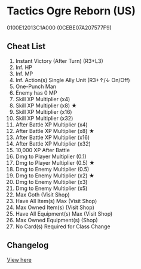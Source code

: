 # Tactics Ogre Reborn (US)
0100E12013C1A000 (0CEBE07A207577F9)

## Cheat List
1. Instant Victory (After Turn) (R3+L3)
1. Inf. HP
1. Inf. MP
1. Inf. Action(s) Single Ally Unit (R3+↑/↓ On/Off)
1. One-Punch Man
1. Enemy has 0 MP
1. Skill XP Multiplier (x4)
1. Skill XP Multiplier (x8) ★
1. Skill XP Multiplier (x16)
1. Skill XP Multiplier (x32)
1. After Battle XP Multiplier (x4)
1. After Battle XP Multiplier (x8) ★
1. After Battle XP Multiplier (x16)
1. After Battle XP Multiplier (x32)
1. 10,000 XP After Battle
1. Dmg to Player Multiplier (0.1)
1. Dmg to Player Multiplier (0.5) ★
1. Dmg to Enemy Multiplier (0.5)
1. Dmg to Enemy Multiplier (x2) ★
1. Dmg to Enemy Multiplier (x3)
1. Dmg to Enemy Multiplier (x5)
1. Max Goth (Visit Shop)
1. Have All Item(s) Max (Visit Shop)
1. Max Owned Item(s) (Visit Shop)
1. Have All Equipment(s) Max (Visit Shop)
1. Max Owned Equipment(s) (Shop)
1. No Card(s) Required for Class Change

## Changelog
[View here](./CHANGELOG.md)